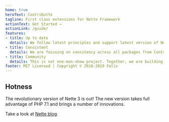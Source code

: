 ```yaml
---
home: true
heroText: Contributte
tagline: First class extensions for Nette Framework
actionText: Get Started →
actionLink: /guide/
features:
- title: Up to date
  details: We follow latest principles and support latest version of Nette.
- title: Consistent
  details: We are focusing on consitency across all packages from Contributte, Apitte, Nettrine & Ninjify.
- title: Community
  details: This is not one-man-show project. Together, we are building better ecosystem around Nette.
footer: MIT Licensed | Copyright © 2018-2019 Felix
---
```


## Hotness

The revolutionary version of Nette 3 is out! The new version takes full advantage of PHP 7.1 and brings a number of innovations.

Take a look at [Nette blog](https://blog.nette.org).
